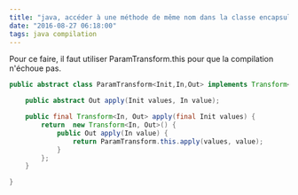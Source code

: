 ```yaml
---
title: "java, accéder à une méthode de même nom dans la classe encapsulande depuis une classe anonyme"
date: "2016-08-27 06:18:00"
tags: java compilation
---
```


Pour ce faire, il faut utiliser ParamTransform.this pour que la compilation n'échoue pas.

```java
public abstract class ParamTransform<Init,In,Out> implements Transform<Init,Transform<In,Out>> {

    public abstract Out apply(Init values, In value);

    public final Transform<In, Out> apply(final Init values) {
        return  new Transform<In, Out>() {
            public Out apply(In value) {
                return ParamTransform.this.apply(values, value);
            }
        };
    }

}
```

